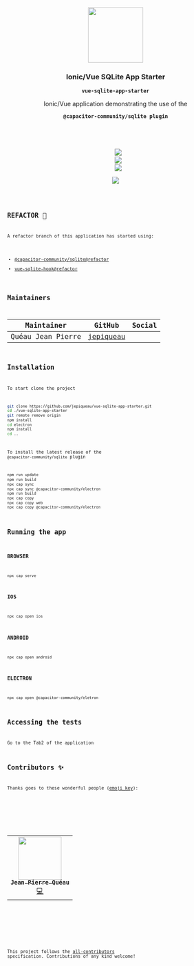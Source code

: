 <p align="center"><br><img src="https://avatars3.githubusercontent.com/u/16580653?v=4" width="128" height="128" /></p>

<h3 align="center">Ionic/Vue SQLite App Starter</h3>
<p align="center"><strong><code>vue-sqlite-app-starter</code></strong></p>
<p align="center">Ionic/Vue application demonstrating the use of the</p>
<p align="center"><strong><code>@capacitor-community/sqlite plugin<code></strong></p>
<br>
<p align="center">
  <img src="https://img.shields.io/maintenance/yes/2021?style=flat-square" />
  <a href="https://github.com/jepiqueau/vue-sqlite-app-starter"><img src="https://img.shields.io/github/license/jepiqueau/vue-sqlite-app-starter?style=flat-square" /></a>
  <a href="https://github.com/jepiqueau/vue-sqlite-app-starter"><img src="https://img.shields.io/github/package-json/v/jepiqueau/vue-sqlite-app-starter?style=flat-square" /></a>
<!-- ALL-CONTRIBUTORS-BADGE:START - Do not remove or modify this section -->
<a href="#contributors-"><img src="https://img.shields.io/badge/all%20contributors-1-orange?style=flat-square" /></a>
<!-- ALL-CONTRIBUTORS-BADGE:END -->
</p>

## REFACTOR 🚀

A refactor branch of this application has started using:

- [@capacitor-community/sqlite@refactor](https://github.com/capacitor-community/sqlite/blob/refactor/README.md)
- [vue-sqlite-hook@refactor](https://github.com/jepiqueau/vue-sqlite-hook/blob/refactor/README.md)


## Maintainers

| Maintainer        | GitHub                                    | Social |
| ----------------- | ----------------------------------------- | ------ |
| Quéau Jean Pierre | [jepiqueau](https://github.com/jepiqueau) |        |


## Installation

To start clone the project

```bash
git clone https://github.com/jepiqueau/vue-sqlite-app-starter.git
cd ./vue-sqlite-app-starter
git remote remove origin
npm install
cd electron
npm install
cd ..
```

To install the latest release of the ```@capacitor-community/sqlite``` plugin

```bash
npm run update
npm run build 
npx cap sync
npx cap sync @capacitor-community/electron
npm run build
npx cap copy
npx cap copy web
npx cap copy @capacitor-community/electron
```

## Running the app

### BROWSER

```
npx cap serve
```

### IOS

```
npx cap open ios
```

### ANDROID

```
npx cap open android
```

### ELECTRON

```
npx cap open @capacitor-community/eletron
```

## Accessing the tests

Go to the Tab2 of the application


## Contributors ✨

Thanks goes to these wonderful people ([emoji key](https://allcontributors.org/docs/en/emoji-key)):

<!-- ALL-CONTRIBUTORS-LIST:START - Do not remove or modify this section -->
<!-- prettier-ignore-start -->
<!-- markdownlint-disable -->
<table>
  <tr>
    <td align="center"><a href="https://github.com/jepiqueau"><img src="https://avatars3.githubusercontent.com/u/16580653?v=4" width="100px;" alt=""/><br /><sub><b>Jean Pierre Quéau</b></sub></a><br /><a href="https://github.com/jepiqueau/vue-sqlite-app-starter/commits?author=jepiqueau" title="Code">💻</a></td>
  </tr>
</table>

<!-- markdownlint-enable -->
<!-- prettier-ignore-end -->

<!-- ALL-CONTRIBUTORS-LIST:END -->

This project follows the [all-contributors](https://github.com/all-contributors/all-contributors) specification. Contributions of any kind welcome!

